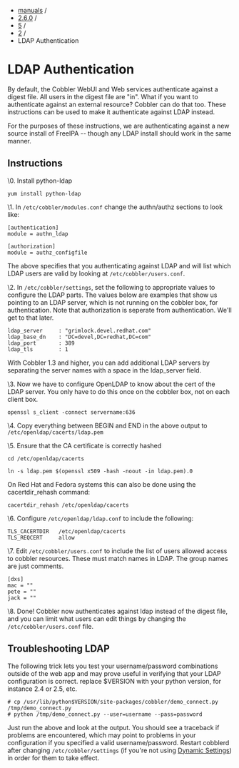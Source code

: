 
<!-- begin content -->

<div id="wrap" class="container">
 <div class="row">
  <div class="span8">
<ul class="breadcrumb"><li><a href="/manuals">manuals</a> <span class="divider">/</span></li><li><a href="/manuals/2.6.0">2.6.0</a> <span class="divider">/</span></li><li><a href="/manuals/2.6.0/5_-_Web_Interface.html">5</a> <span class="divider">/</span></li><li><a href="/manuals/2.6.0/5/2_-_Web_Authentication.html">2</a> <span class="divider">/</span></li><li class="active">LDAP Authentication</li></ul>
   <h1>LDAP Authentication</h1>
<p>By default, the Cobbler WebUI and Web services authenticate against
a digest file. All users in the digest file are "in". What if you
want to authenticate against an external resource? Cobbler can do
that too. These instructions can be used to make it authenticate
against LDAP instead.</p>

<p>For the purposes of these instructions, we are authenticating
against a new source install of FreeIPA -- though any LDAP install
should work in the same manner.</p>

<h2>Instructions</h2>

<p>\0. Install python-ldap</p>

<pre><code>yum install python-ldap
</code></pre>

<p>\1. In <code>/etc/cobbler/modules.conf</code> change the authn/authz sections to
 look like:</p>

<pre><code>[authentication]
module = authn_ldap

[authorization]
module = authz_configfile
</code></pre>

<p>The above specifies that you authenticating against LDAP and will
list which LDAP users are valid by looking at
<code>/etc/cobbler/users.conf</code>.</p>

<p>\2. In <code>/etc/cobbler/settings</code>, set the following to appropriate
 values to configure the LDAP parts. The values below are examples
 that show us pointing to an LDAP server, which is not running on
 the cobbler box, for authentication. Note that authorization is
 seperate from authentication. We'll get to that later.</p>

<pre><code>ldap_server     : "grimlock.devel.redhat.com"
ldap_base_dn    : "DC=devel,DC=redhat,DC=com"
ldap_port       : 389
ldap_tls        : 1
</code></pre>

<p>With Cobbler 1.3 and higher, you can add additional LDAP servers by
separating the server names with a space in the ldap_server
field.</p>

<p>\3. Now we have to configure OpenLDAP to know about the cert of the
 LDAP server. You only have to do this once on the cobbler box, not
 on each client box.</p>

<pre><code>openssl s_client -connect servername:636
</code></pre>

<p>\4. Copy everything between BEGIN and END in the above output to <code>/etc/openldap/cacerts/ldap.pem</code></p>

<p>\5. Ensure that the CA certificate is correctly hashed</p>

<pre><code>cd /etc/openldap/cacerts

ln -s ldap.pem $(openssl x509 -hash -noout -in ldap.pem).0
</code></pre>

<p>On Red Hat and Fedora systems this can also be done using the
cacertdir_rehash command:</p>

<pre><code>cacertdir_rehash /etc/openldap/cacerts
</code></pre>

<p>\6. Configure <code>/etc/openldap/ldap.conf</code> to include the following:</p>

<pre><code>TLS_CACERTDIR   /etc/openldap/cacerts
TLS_REQCERT     allow
</code></pre>

<p>\7. Edit <code>/etc/cobbler/users.conf</code> to include the list of users
 allowed access to cobbler resources. These must match names in
 LDAP. The group names are just comments.</p>

<pre><code>[dxs]
mac = ""
pete = ""
jack = ""
</code></pre>

<p>\8. Done! Cobbler now authenticates against ldap instead of the
 digest file, and you can limit what users can edit things by
 changing the <code>/etc/cobbler/users.conf</code> file.</p>

<h2>Troubleshooting LDAP</h2>

<p>The following trick lets you test your username/password
combinations outside of the web app and may prove useful in
verifying that your LDAP configuration is correct. replace $VERSION
with your python version, for instance 2.4 or 2.5, etc.</p>

<pre><code># cp /usr/lib/python$VERSION/site-packages/cobbler/demo_connect.py /tmp/demo_connect.py
# python /tmp/demo_connect.py --user=username --pass=password
</code></pre>

<p>Just run the above and look at the output. You should see a
traceback if problems are encountered, which may point to problems
in your configuration if you specified a valid username/password.
Restart cobblerd after changing <code>/etc/cobbler/settings</code> (if you're not using <a href="/manuals/2.6.0/3/3/1_-_Dynamic_Settings.html">Dynamic Settings</a>) in order for
them to take effect.</p>
